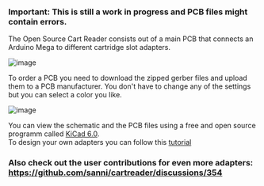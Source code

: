 ### Important: This is still a work in progress and PCB files might contain errors.    

The Open Source Cart Reader consists out of a main PCB that connects an Arduino Mega to different cartridge slot adapters.     

![image](https://dl.dropboxusercontent.com/s/eks6s6zzfo6ahqr/hw42.jpg?dl=1)   

To order a PCB you need to download the zipped gerber files and upload them to a PCB manufacturer. You don't have to change any of the settings but you can select a color you like.    

![image](https://dl.dropboxusercontent.com/s/vj4uffa2oox8prk/finished%20%281%29.JPG?dl=1)   

You can view the schematic and the PCB files using a free and open source programm called [KiCad 6.0](https://www.kicad.org/).   
To design your own adapters you can follow this [tutorial](https://github.com/sanni/cartreader/wiki/Designing-your-own-Adapters)   

### Also check out the user contributions for even more adapters: https://github.com/sanni/cartreader/discussions/354    
